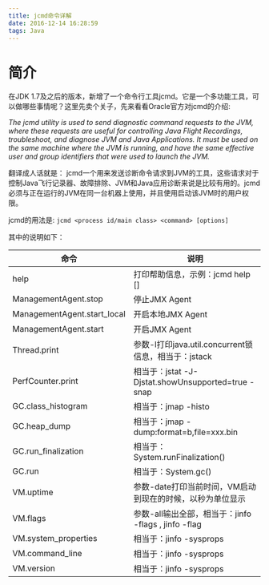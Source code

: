 ```yaml
---
title: jcmd命令详解
date: 2016-12-14 16:28:59
tags: Java
---
```

# 简介 #
在JDK 1.7及之后的版本，新增了一个命令行工具jcmd。它是一个多功能工具，可以做哪些事情呢？这里先卖个关子，先来看看Oracle官方对jcmd的介绍:

*The jcmd utility is used to send diagnostic command requests to the JVM, where these requests are useful for controlling Java Flight Recordings, troubleshoot, and diagnose JVM and Java Applications. It must be used on the same machine where the JVM is running, and have the same effective user and group identifiers that were used to launch the JVM.*

翻译成人话就是：
jcmd一个用来发送诊断命令请求到JVM的工具，这些请求对于控制Java飞行记录器、故障排除、JVM和Java应用诊断来说是比较有用的。jcmd必须与正在运行的JVM在同一台机器上使用，并且使用启动该JVM时的用户权限。

jcmd的用法是:
`jcmd <process id/main class> <command> [options]`

其中<command>的说明如下：

|命令|说明|
|---|---|
|help	|	打印帮助信息，示例：jcmd <PID> help [<command name>]|
|ManagementAgent.stop	|	停止JMX Agent|
|ManagementAgent.start_local	|	开启本地JMX Agent|
|ManagementAgent.start	|	开启JMX Agent|
|Thread.print	|	参数-l打印java.util.concurrent锁信息，相当于：jstack <PID>|
|PerfCounter.print	|	相当于：jstat -J-Djstat.showUnsupported=true -snap <PID>|
|GC.class_histogram	|	相当于：jmap -histo <PID>|
|GC.heap_dump	|	相当于：jmap -dump:format=b,file=xxx.bin <PID>|
|GC.run_finalization	|	相当于：System.runFinalization()|
|GC.run	|	相当于：System.gc()|
|VM.uptime	|	参数-date打印当前时间，VM启动到现在的时候，以秒为单位显示|
|VM.flags	|	参数-all输出全部，相当于：jinfo -flags <PID>, jinfo -flag <VM FLAG> <PID>|
|VM.system_properties	|	相当于：jinfo -sysprops <PID>|
|VM.command_line	|	相当于：jinfo -sysprops <PID> | grep command|
|VM.version	|	相当于：jinfo -sysprops <PID> | grep version|
